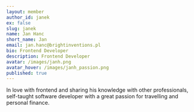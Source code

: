 ```yaml
---
layout: member
author_id: janek
ex: false
slug: janek
name: Jan Hanc
short_name: Jan
email: jan.hanc@brightinventions.pl
bio: Frontend Developer
description: Frontend Developer
avatar: /images/janh.png
avatar_hover: /images/janh_passion.png
published: true
---
```

In love with frontend and sharing his knowledge with other professionals, self-taught software developer with a great passion for travelling and personal finance. 
